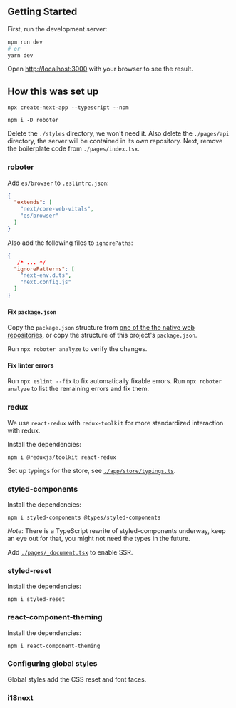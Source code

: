 ## Getting Started

First, run the development server:

```bash
npm run dev
# or
yarn dev
```

Open [http://localhost:3000](http://localhost:3000) with your browser to see the result.

## How this was set up

```shell
npx create-next-app --typescript --npm

npm i -D roboter
```

Delete the `./styles` directory, we won't need it.
Also delete the `./pages/api` directory, the server will be contained in its own repository.
Next, remove the boilerplate code from `./pages/index.tsx`.

### roboter

Add `es/browser` to `.eslintrc.json`:
```json
{
  "extends": [
    "next/core-web-vitals",
    "es/browser"
  ]
}
```

Also add the following files to `ignorePaths`:

```json lines
{
   /* ... */
  "ignorePatterns": [
    "next-env.d.ts",
    "next.config.js"
  ]
}
```

#### Fix `package.json`

Copy the `package.json` structure from [one of the the native web repositories](https://github.com/thenativeweb/aira/blob/main/package.json),
or copy the structure of this project's `package.json`.

Run `npx roboter analyze` to verify the changes.

#### Fix linter errors

Run `npx eslint --fix` to fix automatically fixable errors.
Run `npx roboter analyze` to list the remaining errors and fix them.

### redux

We use `react-redux` with `redux-toolkit` for more standardized interaction with redux.

Install the dependencies:
```shell
npm i @reduxjs/toolkit react-redux
```

Set up typings for the store, see [`./app/store/typings.ts`](./app/store/typings.ts).

### styled-components

Install the dependencies:
```shell
npm i styled-components @types/styled-components
```

_Note_: There is a TypeScript rewrite of styled-components underway, keep an eye out for that, you might not need the types in the future. 

Add [`./pages/_document.tsx`](./pages/_document.tsx) to enable SSR. 


### styled-reset

Install the dependencies:
```shell
npm i styled-reset
```

### react-component-theming

Install the dependencies:
```shell
npm i react-component-theming
```

### Configuring global styles

Global styles add the CSS reset and font faces.

### i18next